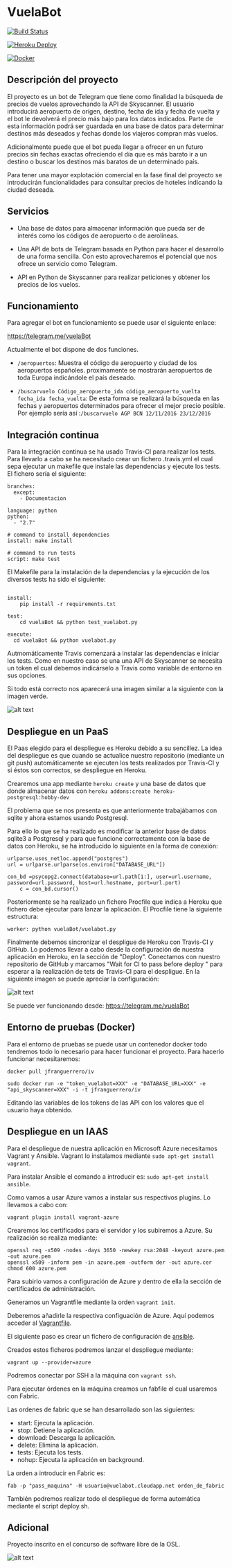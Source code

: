# VuelaBot

[![Build Status](https://travis-ci.org/jfranguerrero/IV.svg?branch=master)](https://travis-ci.org/jfranguerrero/IV)

[![Heroku Deploy](https://www.herokucdn.com/deploy/button.svg)](https://intense-tor-85639.herokuapp.com/  )


[![Docker](https://camo.githubusercontent.com/8a4737bc02fcfeb36a2d7cfb9d3e886e9baf37ad/687474703a2f2f693632382e70686f746f6275636b65742e636f6d2f616c62756d732f7575362f726f6d696c67696c646f2f646f636b657269636f6e5f7a7073776a3369667772772e706e67)](https://hub.docker.com/r/jfranguerrero/iv/)

## Descripción del proyecto

El proyecto es un bot de Telegram que tiene como finalidad la búsqueda de precios de vuelos aprovechando la API de Skyscanner. El usuario introducirá aeropuerto de origen, destino, fecha de ida y fecha de vuelta y el bot le devolverá el precio más bajo para los datos indicados. Parte de esta información podrá ser guardada en una base de datos para determinar destinos más deseados y fechas donde los viajeros compran más vuelos.

Adicionalmente puede que el bot pueda llegar a ofrecer en un futuro precios sin fechas exactas ofreciendo el día que es más barato ir a un destino o buscar los destinos más baratos de un determinado país.

Para tener una mayor explotación comercial en la fase final del proyecto se introducirán funcionalidades para consultar precios de hoteles indicando la ciudad deseada.

## Servicios

- Una base de datos para almacenar información que pueda ser de interés como los códigos de aeropuerto o de aerolíneas.

- Una API de bots de Telegram basada en Python para hacer el desarrollo de una forma sencilla. Con esto aprovecharemos el potencial que nos ofrece un servicio como Telegram.

- API en Python de Skyscanner para realizar peticiones y obtener los precios de los vuelos.

## Funcionamiento

Para agregar el bot en funcionamiento se puede usar el siguiente enlace:

https://telegram.me/vuelaBot

Actualmente el bot dispone de dos funciones.

- ```/aeropuertos```: Muestra el código de aeropuerto y ciudad de los aeropuertos españoles. proximamente se mostrarán aeropuertos de toda Europa indicándole el país deseado.

- ```/buscarvuelo Código_aeropuerto_ida código_aeropuerto_vuelta fecha_ida fecha_vuelta```: De esta forma se realizará la búsqueda en las fechas y aeropuertos determinados para ofrecer el mejor precio posible. Por ejemplo sería así :```/buscarvuelo AGP BCN 12/11/2016 23/12/2016```


## Integración continua

Para la integración continua se ha usado Travis-CI para realizar los tests. Para llevarlo a cabo se ha necesitado crear un fichero .travis.yml el cual sepa ejecutar un makefile que instale las dependencias y ejecute los tests. El fichero sería el siguiente:


```
branches:
  except:
    - Documentacion

language: python
python:
  - "2.7"

# command to install dependencies
install: make install

# command to run tests
script: make test
```

El Makefile para la instalación de la dependencias y la ejecución de los diversos tests ha sido el siguiente:

```

install:
	pip install -r requirements.txt

test:
	cd vuelaBot && python test_vuelabot.py

execute:
  cd vuelaBot && python vuelabot.py

```

Autmomáticamente Travis comenzará a instalar las dependencias e iniciar los tests. Como en nuestro caso se una una API de Skyscanner se necesita un token el cual debemos indicárselo a Travis como variable de entorno en sus opciones.

Si todo está correcto nos aparecerá una imagen similar a la siguiente con la imagen verde.

![alt text](http://i64.tinypic.com/deppux.png)

## Despliegue en un PaaS

El Paas elegido para el despliegue es Heroku debido a su sencillez. La idea del despliegue
es que cuando se actualice nuestro repositorio (mediante un git push) automáticamente
se ejecuten los tests realizados por Travis-CI y si éstos son correctos, se despliegue
en Heroku.

Crearemos una app mediante ```heroku create``` y una base de datos que donde almacenar datos con ```heroku addons:create heroku-postgresql:hobby-dev ```

El problema que se nos presenta es que anteriormente trabajábamos con sqlite y ahora estamos usando Postgresql.

Para ello lo que se ha realizado es modificar la anterior base de datos sqlite3 a Postgresql y
para que funcione correctamente con la base de datos con Heroku, se ha introducido lo siguiente en la forma de conexión:

```
urlparse.uses_netloc.append("postgres")
url = urlparse.urlparse(os.environ["DATABASE_URL"])

con_bd =psycopg2.connect(database=url.path[1:], user=url.username, password=url.password, host=url.hostname, port=url.port)
    c = con_bd.cursor()

```

Posteriormente se ha realizado un fichero Procfile que indica a Heroku que fichero debe ejecutar para lanzar la aplicación. El Procfile tiene la siguiente estructura:

```
worker: python vuelaBot/vuelabot.py
```

Finalmente debemos sincronizar el despligue de Heroku con Travis-CI y GitHub. Lo podemos llevar a cabo desde la configuración de nuestra aplicación en Heroku, en la sección de "Deploy". Conectamos con nuestro repositorio de GitHub y marcamos "Wait for CI to pass before deploy " para esperar a la realización de tets de Travis-CI para el despligue. En la siguiente imagen se puede apreciar la configuración:


![alt text](http://i67.tinypic.com/2uygdw0.png)

Se puede ver funcionando desde: https://telegram.me/vuelaBot

## Entorno de pruebas (Docker)

Para el entorno de pruebas se puede usar un contenedor docker todo tendremos todo lo necesario para hacer funcionar el proyecto. Para hacerlo funcionar necesitaremos:
```
docker pull jfranguerrero/iv

sudo docker run -e "token_vuelabot=XXX" -e "DATABASE_URL=XXX" -e "api_skyscanner=XXX" -i -t jfranguerrero/iv
```

Editando las variables de los tokens de las API con los valores que el usuario haya obtenido.

## Despliegue en un IAAS

Para el despliegue de nuestra aplicación en Microsoft Azure necesitamos Vagrant y Ansible.
Vagrant lo instalamos mediante ```sudo apt-get install vagrant```.

Para instalar Ansible el comando a introducir es: ```sudo apt-get install ansible```.

Como vamos a usar Azure vamos a instalar sus respectivos plugins. Lo llevamos a cabo con:

```
vagrant plugin install vagrant-azure
```

Crearemos los certificados para el servidor y los subiremos a Azure. Su realización se realiza mediante:

```
openssl req -x509 -nodes -days 3650 -newkey rsa:2048 -keyout azure.pem -out azure.pem
openssl x509 -inform pem -in azure.pem -outform der -out azure.cer
chmod 600 azure.pem

```
Para subirlo vamos a configuración de Azure y dentro de ella la sección de certificados de administración.

Generamos un Vagrantfile mediante la orden ```vagrant init```.

Deberemos añadirle la respectiva configuación de Azure. Aquí podemos acceder al [Vagrantfile](https://github.com/jfranguerrero/IV/blob/master/Vagrantfile).

El siguiente paso es crear un fichero de configuración de [ansible](https://github.com/jfranguerrero/IV/blob/master/ansible.yml).

Creados estos ficheros podremos lanzar el despliegue mediante:

```
vagrant up --provider=azure
```

Podremos conectar por SSH a la máquina con ```vagrant ssh```.

Para ejecutar órdenes en la máquina creamos un fabfile el cual usaremos con Fabric.

Las ordenes de fabric que se han desarrollado son las siguientes:

- start: Ejecuta la aplicación.
- stop: Detiene la aplicación.
- download: Descarga la aplicación.
- delete: Elimina la aplicación.
- tests: Ejecuta los tests.
- nohup: Ejecuta la aplicación en background.

La orden a introducir en Fabric es:
```
fab -p "pass_maquina" -H usuario@vuelabot.cloudapp.net orden_de_fabric
```

También podremos realizar todo el despliegue de forma automática mediante el script deploy.sh.

## Adicional

Proyecto inscrito en el concurso de software libre de la OSL.

![alt text](http://i65.tinypic.com/sy76rm.png)
